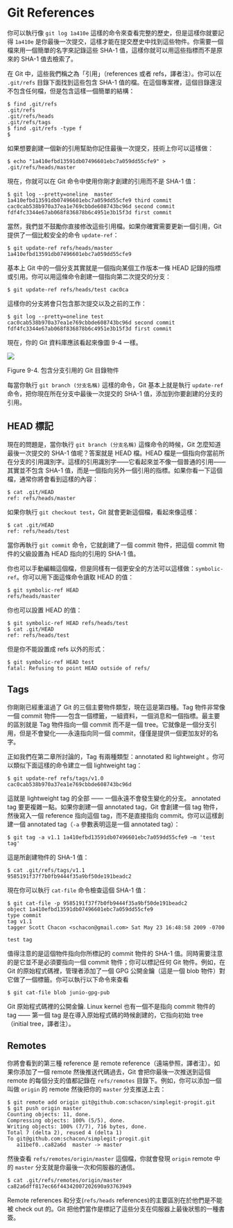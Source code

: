 # Git References

你可以執行像 `git log 1a410e` 這樣的命令來查看完整的歷史，但是這樣你就要記得 `1a410e` 是你最後一次提交，這樣才能在提交歷史中找到這些物件。你需要一個檔來用一個簡單的名字來記錄這些 SHA-1 值，這樣你就可以用這些指標而不是原來的 SHA-1 值去檢索了。 

在 Git 中，這些我們稱之為「引用」（references 或者 refs，譯者注）。你可以在 `.git/refs` 目錄下面找到這些包含 SHA-1 值的檔。在這個專案裡，這個目錄還沒不包含任何檔，但是包含這樣一個簡單的結構： 

	$ find .git/refs
	.git/refs
	.git/refs/heads
	.git/refs/tags
	$ find .git/refs -type f
	$

如果想要創建一個新的引用幫助你記住最後一次提交，技術上你可以這樣做： 

	$ echo "1a410efbd13591db07496601ebc7a059dd55cfe9" > .git/refs/heads/master

現在，你就可以在 Git 命令中使用你剛才創建的引用而不是 SHA-1 值： 

	$ git log --pretty=oneline  master
	1a410efbd13591db07496601ebc7a059dd55cfe9 third commit
	cac0cab538b970a37ea1e769cbbde608743bc96d second commit
	fdf4fc3344e67ab068f836878b6c4951e3b15f3d first commit

當然，我們並不鼓勵你直接修改這些引用檔。如果你確實需要更新一個引用，Git 提供了一個比較安全的命令 `update-ref`： 

	$ git update-ref refs/heads/master 1a410efbd13591db07496601ebc7a059dd55cfe9

基本上 Git 中的一個分支其實就是一個指向某個工作版本一條 HEAD 記錄的指標或引用。你可以用這條命令創建一個指向第二次提交的分支： 

	$ git update-ref refs/heads/test cac0ca

這樣你的分支將會只包含那次提交以及之前的工作： 

	$ git log --pretty=oneline test
	cac0cab538b970a37ea1e769cbbde608743bc96d second commit
	fdf4fc3344e67ab068f836878b6c4951e3b15f3d first commit

現在，你的 Git 資料庫應該看起來像圖 9-4 一樣。 


![](http://git-scm.com/figures/18333fig0904-tn.png)

Figure 9-4. 包含分支引用的 Git 目錄物件 

每當你執行 `git branch (分支名稱)` 這樣的命令，Git 基本上就是執行 `update-ref` 命令，把你現在所在分支中最後一次提交的 SHA-1 值，添加到你要創建的分支的引用。 

## HEAD 標記

現在的問題是，當你執行 `git branch (分支名稱)` 這條命令的時候，Git 怎麼知道最後一次提交的 SHA-1 值呢？答案就是 HEAD 檔。HEAD 檔是一個指向你當前所在分支的引用識別字。這樣的引用識別字——它看起來並不像一個普通的引用——其實並不包含 SHA-1 值，而是一個指向另外一個引用的指標。如果你看一下這個檔，通常你將會看到這樣的內容： 

	$ cat .git/HEAD
	ref: refs/heads/master

如果你執行 `git checkout test`，Git 就會更新這個檔，看起來像這樣： 

	$ cat .git/HEAD
	ref: refs/heads/test

當你再執行 `git commit` 命令，它就創建了一個 commit 物件，把這個 commit 物件的父級設置為 HEAD 指向的引用的 SHA-1 值。 

你也可以手動編輯這個檔，但是同樣有一個更安全的方法可以這樣做：`symbolic-ref`。你可以用下面這條命令讀取 HEAD 的值： 

	$ git symbolic-ref HEAD
	refs/heads/master

你也可以設置 HEAD 的值： 

	$ git symbolic-ref HEAD refs/heads/test
	$ cat .git/HEAD
	ref: refs/heads/test

但是你不能設置成 refs 以外的形式： 

	$ git symbolic-ref HEAD test
	fatal: Refusing to point HEAD outside of refs/

## Tags

你剛剛已經重溫過了 Git 的三個主要物件類型，現在這是第四種。Tag 物件非常像一個 commit 物件——包含一個標籤，一組資料，一個消息和一個指標。最主要的區別就是 Tag 物件指向一個 commit 而不是一個 tree。它就像是一個分支引用，但是不會變化——永遠指向同一個 commit，僅僅是提供一個更加友好的名字。 

正如我們在第二章所討論的，Tag 有兩種類型：annotated 和 lightweight 。你可以類似下面這樣的命令建立一個 lightweight tag： 

	$ git update-ref refs/tags/v1.0 cac0cab538b970a37ea1e769cbbde608743bc96d

這就是 lightweight tag 的全部 —— 一個永遠不會發生變化的分支。 annotated tag 要更複雜一點。如果你創建一個 annotated tag，Git 會創建一個 tag 物件，然後寫入一個 reference 指向這個 tag，而不是直接指向 commit。你可以這樣創建一個 annotated tag（`-a` 參數表明這是一個 annotated tag）： 

	$ git tag -a v1.1 1a410efbd13591db07496601ebc7a059dd55cfe9 –m 'test tag'

這是所創建物件的 SHA-1 值：

	$ cat .git/refs/tags/v1.1
	9585191f37f7b0fb9444f35a9bf50de191beadc2

現在你可以執行 `cat-file` 命令檢查這個 SHA-1 值： 

	$ git cat-file -p 9585191f37f7b0fb9444f35a9bf50de191beadc2
	object 1a410efbd13591db07496601ebc7a059dd55cfe9
	type commit
	tag v1.1
	tagger Scott Chacon <schacon@gmail.com> Sat May 23 16:48:58 2009 -0700

	test tag

值得注意的是這個物件指向你所標記的 commit 物件的 SHA-1 值。同時需要注意的是它並不是必須要指向一個 commit 物件；你可以標記任何 Git 物件。例如，在 Git 的原始程式碼裡，管理者添加了一個 GPG 公開金鑰（這是一個 blob 物件）對它做了一個標籤。你可以執行以下命令來查看 

	$ git cat-file blob junio-gpg-pub

Git 原始程式碼裡的公開金鑰. Linux kernel 也有一個不是指向 commit 物件的 tag —— 第一個 tag 是在導入原始程式碼的時候創建的，它指向初始 tree （initial tree，譯者注）。

## Remotes

你將會看到的第三種 reference 是 remote reference（遠端參照，譯者注）。如果你添加了一個 remote 然後推送代碼過去，Git 會把你最後一次推送到這個 remote 的每個分支的值都記錄在 `refs/remotes` 目錄下。例如，你可以添加一個叫做 `origin` 的 remote 然後把你的 `master` 分支推送上去： 

	$ git remote add origin git@github.com:schacon/simplegit-progit.git
	$ git push origin master
	Counting objects: 11, done.
	Compressing objects: 100% (5/5), done.
	Writing objects: 100% (7/7), 716 bytes, done.
	Total 7 (delta 2), reused 4 (delta 1)
	To git@github.com:schacon/simplegit-progit.git
	   a11bef0..ca82a6d  master -> master

然後查看 `refs/remotes/origin/master` 這個檔，你就會發現 `origin` remote 中的 `master` 分支就是你最後一次和伺服器的通信。 

	$ cat .git/refs/remotes/origin/master
	ca82a6dff817ec66f44342007202690a93763949

Remote references 和分支(`refs/heads` references)的主要區別在於他們是不能被 check out 的。Git 把他們當作是標記了這些分支在伺服器上最後狀態的一種書簽。 
